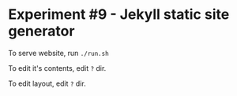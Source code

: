 # Experiment #9 - Jekyll static site generator

To serve website, run `./run.sh`

To edit it's contents, edit `?` dir.

To edit layout, edit `?` dir.
